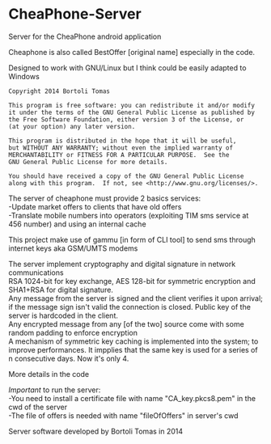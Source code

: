 # CheaPhone-Server
Server for the CheaPhone android application

Cheaphone is also called BestOffer [original name] especially in the code.


Designed to work with GNU/Linux but I think could be easily adapted to Windows

    Copyright 2014 Bortoli Tomas

    This program is free software: you can redistribute it and/or modify
    it under the terms of the GNU General Public License as published by
    the Free Software Foundation, either version 3 of the License, or
    (at your option) any later version.

    This program is distributed in the hope that it will be useful,
    but WITHOUT ANY WARRANTY; without even the implied warranty of
    MERCHANTABILITY or FITNESS FOR A PARTICULAR PURPOSE.  See the
    GNU General Public License for more details.

    You should have received a copy of the GNU General Public License
    along with this program.  If not, see <http://www.gnu.org/licenses/>.

The server of cheaphone must provide 2 basics services:<br/>
-Update market offers to clients that have old offers<br/>
-Translate mobile numbers into operators (exploiting TIM sms service at 456 number) and using an internal cache


This project make use of gammu [in form of CLI tool] to send sms through internet keys aka GSM/UMTS modems 



The server implement cryptography and digital signature in network communications<br/>
RSA 1024-bit for key exchange, AES 128-bit for symmetric encryption and SHA1+RSA for digital signature.<br/>
Any message from the server is signed and the client verifies it upon arrival; if the message sign isn't valid the connection is closed. Public key of the server is hardcoded in the client.<br/>
Any encrypted message from any [of the two] source come with some random padding to enforce encryption<br/>
A mechanism of symmetric key caching is implemented into the system; to improve performances. It impplies that the same key is used for a series of n consecutive days. Now it's only 4.


More details in the code

*Important* to run the server:<br/>
-You need to install a certificate file with name "CA_key.pkcs8.pem" in the cwd of the server<br/>
-The file of offers is needed with name "fileOfOffers" in server's cwd


Server software developed by Bortoli Tomas in 2014

